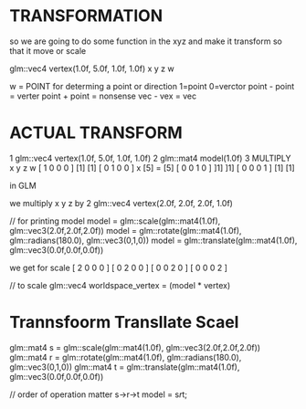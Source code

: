 # TRANSFORMATION
so we are going to do some function in the xyz and make it transform so that it move or scale 

glm::vec4 vertex(1.0f, 5.0f, 1.0f, 1.0f)
                  x     y     z     w

w = POINT for determing a point or direction 
1=point 0=verctor 
point - point = verter 
point + point = nonsense
vec - vex     = vec


# ACTUAL TRANSFORM 

1 glm::vec4 vertex(1.0f, 5.0f, 1.0f, 1.0f)
2 glm::mat4 model(1.0f)
3 MULTIPLY
   x y z w
 [ 1 0 0 0 ]   [1]   [1]
 [ 0 1 0 0 ] x [5] = [5]
 [ 0 0 1 0 ]   ]1]   ]1]
 [ 0 0 0 1 ]   [1]   [1]
 
in GLM 

we multiply x y z by 2 
 glm::vec4 vertex(2.0f, 2.0f, 2.0f, 1.0f)

// for printing model
model = glm::scale(glm::mat4(1.0f), glm::vec3(2.0f,2.0f,2.0f)) 
model = glm::rotate(glm::mat4(1.0f), glm::radians(180.0), glm::vec3(0,1,0)) 
model = glm::translate(glm::mat4(1.0f), glm::vec3(0.0f,0.0f,0.0f)) 

we get  for scale 
 [ 2 0 0 0 ]
 [ 0 2 0 0 ]
 [ 0 0 2 0 ]
 [ 0 0 0 2 ]

// to scale
glm::vec4 worldspace_vertex = (model * vertex)

# Trannsfoorm Transllate Scael 

glm::mat4 s = glm::scale(glm::mat4(1.0f), glm::vec3(2.0f,2.0f,2.0f)) 
glm::mat4 r = glm::rotate(glm::mat4(1.0f), glm::radians(180.0), glm::vec3(0,1,0)) 
glm::mat4 t = glm::translate(glm::mat4(1.0f), glm::vec3(0.0f,0.0f,0.0f)) 

// order of operation matter s->r->t
model = s*r*t;
